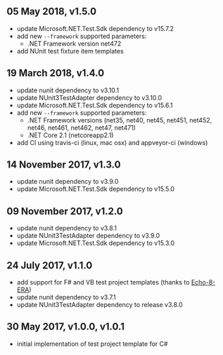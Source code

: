 05 May 2018, v1.5.0
-------------------

- update Microsoft.NET.Test.Sdk dependency to v15.7.2
- add new `--framework` supported parameters:
    + .NET Framework version net472
- add NUnit test fixture item templates

19 March 2018, v1.4.0
---------------------

- update nunit dependency to v3.10.1
- update NUnit3TestAdapter dependency to v3.10.0
- update Microsoft.NET.Test.Sdk dependency to v15.6.1
- add new `--framework` supported parameters:
    + .NET Framework versions (net35, net40, net45, net451, net452, net46, net461, net462, net47, net471)
    + .NET Core 2.1 (netcoreapp2.1)
- add CI using travis-ci (linux, mac osx) and appveyor-ci (windows)

14 November 2017, v1.3.0
------------------------

- update nunit dependency to v3.9.0
- update Microsoft.NET.Test.Sdk dependency to v15.5.0

09 November 2017, v1.2.0
------------------------

- update nunit dependency to v3.8.1
- update NUnit3TestAdapter dependency to v3.9.0
- update Microsoft.NET.Test.Sdk dependency to v15.3.0

24 July 2017, v1.1.0
--------------------

- add support for F# and VB test project templates (thanks to [Echo-8-ERA](https://github.com/Echo-8-ERA))
- update nunit dependency to v3.7.1
- update NUnit3TestAdapter dependency to release v3.8.0

30 May 2017, v1.0.0, v1.0.1
---------------------------

- initial implementation of test project template for C#

